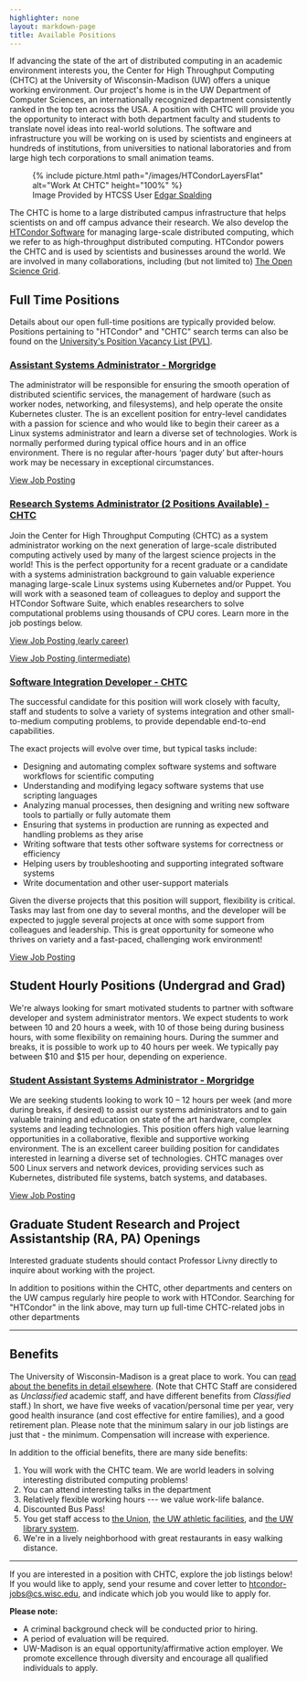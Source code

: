 ```yaml
---
highlighter: none
layout: markdown-page
title: Available Positions
---
```


<div class="row">
    <div class="col-md-6">
        <p>
            If advancing the state of the art of distributed computing in an
            academic environment interests you, the Center for High Throughput
            Computing (CHTC) at the University of Wisconsin-Madison (UW) offers a
            unique working environment. Our project's home is in the UW Department
            of Computer Sciences, an internationally recognized department
            consistently ranked in the top ten across the USA. A position with CHTC
            will provide you the opportunity to interact with both department
            faculty and students to translate novel ideas into real-world solutions.
            The software and infrastructure you will be working on is used by
            scientists and engineers at hundreds of institutions, from universities
            to national laboratories and from large high tech corporations to small
            animation teams.
        </p>
    </div>
    <div class="col-md-6">
        <figure class="pb-4">
            {% include picture.html path="/images/HTCondorLayersFlat" alt="Work At CHTC" height="100%" %}
            <figcaption>Image Provided by HTCSS User <a href="https://botany.wisc.edu/staff/spalding-edgar-p/">Edgar Spalding</a></figcaption>
        </figure>
    </div>
</div>


The CHTC is home to a large distributed campus infrastructure that helps
scientists on and off campus advance their research. We also develop the
[HTCondor Software](http://research.cs.wisc.edu/htcondor/) for managing
large-scale distributed computing, which we refer to as high-throughput
distributed computing. HTCondor powers the CHTC and is used by
scientists and businesses around the world. We are involved in many
collaborations, including (but not limited to) [The Open Science
Grid](http://www.opensciencegrid.org/).

Full Time Positions
-------------------

Details about our open full-time positions are typically provided below.
Positions pertaining to \"HTCondor\" and \"CHTC\" search terms can also
be found on the [University\'s Position Vacancy List
(PVL)](http://jobs.hr.wisc.edu/cw/en-us/search/?job-mail-subscribe-privacy=agree&search-keyword=chtc).

### [Assistant Systems Administrator - Morgridge](https://morgridge.org/job-posting/assistant-systems-administrator/)

The administrator will be responsible for ensuring the smooth operation of distributed scientific services, the management of hardware (such as worker nodes, networking, and filesystems), and help operate the onsite Kubernetes cluster. The is an excellent position for entry-level candidates with a passion for science and who would like to begin their career as a Linux systems administrator and learn a diverse set of technologies. Work is normally performed during typical office hours and in an office environment. There is no regular after-hours ‘pager duty’ but after-hours work may be necessary in exceptional circumstances.

[View Job Posting](https://morgridge.org/job-posting/assistant-systems-administrator/)

### [Research Systems Administrator (2 Positions Available) - CHTC](https://jobs.hr.wisc.edu/en-us/job/512136/research-systems-administrator)

Join the Center for High Throughput Computing (CHTC) as a system administrator working on the next generation of large-scale distributed computing actively used by many of the largest science projects in the world! This is the perfect opportunity for a recent graduate or a candidate with a systems administration background to gain valuable experience managing large-scale Linux systems using Kubernetes and/or Puppet. You will work with a seasoned team of colleagues to deploy and support the HTCondor Software Suite, which enables researchers to solve computational problems using thousands of CPU cores. Learn more in the job postings below.

[View Job Posting (early career)](https://jobs.hr.wisc.edu/en-us/job/512136/research-systems-administrator)

[View Job Posting (intermediate)](https://jobs.hr.wisc.edu/en-us/job/512137/research-systems-administrator)

### [Software Integration Developer - CHTC](https://jobs.hr.wisc.edu/en-us/job/512194/software-integration-developer)

The successful candidate for this position will work closely with faculty, staff and students to solve a variety of systems integration and other small-to-medium computing problems, to provide dependable end-to-end capabilities.

The exact projects will evolve over time, but typical tasks include:

- Designing and automating complex software systems and software workflows for scientific computing
- Understanding and modifying legacy software systems that use scripting languages
- Analyzing manual processes, then designing and writing new software tools to partially or fully automate them
- Ensuring that systems in production are running as expected and handling problems as they arise
- Writing software that tests other software systems for correctness or efficiency
- Helping users by troubleshooting and supporting integrated software systems
- Write documentation and other user-support materials

Given the diverse projects that this position will support, flexibility is critical. Tasks may last from one day to several months, and the developer will be expected to juggle several projects at once with some support from colleagues and leadership. This is great opportunity for someone who thrives on variety and a fast-paced, challenging work environment!

[View Job Posting](https://jobs.hr.wisc.edu/en-us/job/512194/software-integration-developer)

Student Hourly Positions (Undergrad and Grad)
---------------------------------------------

We\'re always looking for smart motivated students to partner with
software developer and system administrator mentors. We expect students
to work between 10 and 20 hours a week, with 10 of those being during
business hours, with some flexibility on remaining hours. During the
summer and breaks, it is possible to work up to 40 hours per week. We
typically pay between \$10 and \$15 per hour, depending on experience.

### [Student Assistant Systems Administrator - Morgridge](https://morgridge.org/job-posting/student-assistant-systems-administrator/)

We are seeking students looking to work 10 – 12 hours per week (and more during breaks, if desired) to assist our systems administrators and to gain valuable training and education on state of the art hardware, complex systems and leading technologies. This position offers high value learning opportunities in a collaborative, flexible and supportive working environment. The is an excellent career building position for candidates interested in learning a diverse set of technologies. CHTC manages over 500 Linux servers and network devices, providing services such as Kubernetes, distributed file systems, batch systems, and databases.

[View Job Posting](https://morgridge.org/job-posting/student-assistant-systems-administrator/)

Graduate Student Research and Project Assistantship (RA, PA) Openings
---------------------------------------------------------------------

Interested graduate students should contact Professor Livny directly to
inquire about working with the project.

In addition to positions within the CHTC, other departments and centers
on the UW campus regularly hire people to work with HTCondor. Searching
for \"HTCondor\" in the link above, may turn up full-time CHTC-related
jobs in other departments

------------------------------------------------------------------------

Benefits
--------

The University of Wisconsin-Madison is a great place to work. You can
[read about the benefits in detail
elsewhere](https://hr.wisc.edu/benefits/).
(Note that CHTC Staff are considered as *Unclassified* academic staff,
and have different benefits from *Classified* staff.) In short, we have
five weeks of vacation/personal time per year, very good health
insurance (and cost effective for entire families), and a good
retirement plan. Please note that the minimum salary in our job listings
are just that - the minimum. Compensation will increase with experience.

In addition to the official benefits, there are many side benefits:

1.  You will work with the CHTC team. We are world leaders in solving
    interesting distributed computing problems!
2.  You can attend interesting talks in the department
3.  Relatively flexible working hours --- we value work-life balance.
4.  Discounted Bus Pass!
5.  You get staff access to [the Union](http://www.union.wisc.edu/),
    [the UW athletic facilities](http://www.recsports.wisc.edu/), and
    [the UW library system](http://www.library.wisc.edu/).
6.  We\'re in a lively neighborhood with great restaurants in easy
    walking distance.

------------------------------------------------------------------------

If you are interested in a position with CHTC, explore the job listings
below! If you would like to apply, send your resume and cover letter to
[htcondor-jobs@cs.wisc.edu](mailto:htcondor-jobs@cs.wisc.edu), and indicate
which job you would like to apply for.

**Please note:**

-   A criminal background check will be conducted prior to hiring.
-   A period of evaluation will be required.
-   UW-Madison is an equal opportunity/affirmative action employer. We
    promote excellence through diversity and encourage all qualified
    individuals to apply.
